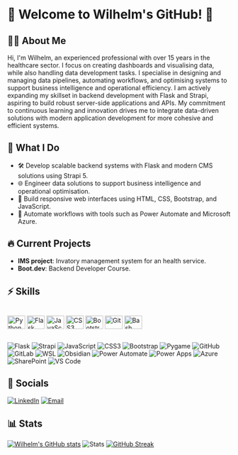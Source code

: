 # 👋 Welcome to Wilhelm's GitHub! 🚀

## 🧙‍♂️ About Me
Hi, I'm Wilhelm, an experienced professional with over 15 years in the healthcare sector. I focus on creating dashboards and visualising data, while also handling data development tasks. I specialise in designing and managing data pipelines, automating workflows, and optimising systems to support business intelligence and operational efficiency. I am actively expanding my skillset in backend development with Flask and Strapi, aspiring to build robust server-side applications and APIs. My commitment to continuous learning and innovation drives me to integrate data-driven solutions with modern application development for more cohesive and efficient systems.

## 🌟 What I Do
- 🛠️ Develop scalable backend systems with Flask and modern CMS solutions using Strapi 5.
- 🌐 Engineer data solutions to support business intelligence and operational optimisation.
- 🎨 Build responsive web interfaces using HTML, CSS, Bootstrap, and JavaScript.
- 🔧 Automate workflows with tools such as Power Automate and Microsoft Azure.
  
## 🔥 Current Projects
- **IMS project**: Invatory management system for an health service.
- **Boot.dev**: Backend Developer Course.
  
## ⚡ Skills
<div style="display: inline-block"><br>
  <img align="center" alt="Python" height="30" width="40" src="https://cdn.jsdelivr.net/gh/devicons/devicon/icons/python/python-original.svg">
  <img align="center" alt="Flask" height="30" width="40" src="https://cdn.jsdelivr.net/gh/devicons/devicon/icons/flask/flask-original.svg">
  <img align="center" alt="JavaScript" height="30" width="40" src="https://cdn.jsdelivr.net/gh/devicons/devicon/icons/javascript/javascript-original.svg">
  <img align="center" alt="CSS3" height="30" width="40" src="https://cdn.jsdelivr.net/gh/devicons/devicon/icons/css3/css3-original.svg">
  <img align="center" alt="Bootstrap" height="30" width="40" src="https://cdn.jsdelivr.net/gh/devicons/devicon/icons/bootstrap/bootstrap-original.svg">
  <img align="center" alt="Git" height="30" width="40" src="https://cdn.jsdelivr.net/gh/devicons/devicon@latest/icons/git/git-original.svg" />
  <img align="center" alt="Bash" height="30" width="40" src="https://cdn.jsdelivr.net/gh/devicons/devicon@latest/icons/bash/bash-original.svg" />    
</div>

##
![Flask](https://img.shields.io/badge/Flask-000000?style=for-the-badge&logo=flask&logoColor=white)
![Strapi](https://img.shields.io/badge/Strapi-2F2E8B?style=for-the-badge&logo=strapi&logoColor=white)
![JavaScript](https://img.shields.io/badge/JavaScript-F7DF1E?style=for-the-badge&logo=javascript&logoColor=black)
![CSS3](https://img.shields.io/badge/CSS3-1572B6?style=for-the-badge&logo=css3&logoColor=white)
![Bootstrap](https://img.shields.io/badge/Bootstrap-7952B3?style=for-the-badge&logo=bootstrap&logoColor=white)
![Pygame](https://img.shields.io/badge/Pygame-3776AB?style=for-the-badge&logo=python&logoColor=white)
![GitHub](https://img.shields.io/badge/GitHub-181717?style=for-the-badge&logo=github&logoColor=white)
![GitLab](https://img.shields.io/badge/GitLab-FC6D26?style=for-the-badge&logo=gitlab&logoColor=white)
![WSL](https://img.shields.io/badge/WSL-0A97F5?style=for-the-badge&logo=linux&logoColor=white)
![Obsidian](https://img.shields.io/badge/Obsidian-483699?style=for-the-badge&logo=obsidian&logoColor=white)
![Power Automate](https://img.shields.io/badge/Power%20Automate-0066CC?style=for-the-badge&logo=power-automate&logoColor=white)
![Power Apps](https://img.shields.io/badge/Power%20Apps-742774?style=for-the-badge&logo=power-apps&logoColor=white)
![Azure](https://img.shields.io/badge/Azure-0089D6?style=for-the-badge&logo=microsoft-azure&logoColor=white)
![SharePoint](https://img.shields.io/badge/SharePoint-0078D4?style=for-the-badge&logo=microsoft-sharepoint&logoColor=white)
![VS Code](https://img.shields.io/badge/VS%20Code-007ACC?style=for-the-badge&logo=visual-studio-code&logoColor=white)

## 🌌 Socials
[![LinkedIn](https://img.shields.io/badge/LinkedIn-0A66C2?style=for-the-badge&logo=linkedin&logoColor=white)](https://www.linkedin.com/in/wilhelm-jakobus-maritz-7a561b12b/)
[![Email](https://img.shields.io/badge/Email-D14836?style=for-the-badge&logo=gmail&logoColor=white)](mailto:wjmaritz@protonmail.com)

## 📊 Stats
[![Wilhelm's GitHub stats](https://github-readme-stats.vercel.app/api?username=B3ardBr0&theme=onedark)](https://github.com/anuraghazra/github-readme-stats)
![Stats](https://github-readme-stats.vercel.app/api/top-langs/?username=B3ardBr0&theme=onedark)
[![GitHub Streak](http://github-readme-streak-stats.herokuapp.com?user=B3ardBr0&theme=github-dark&border=a78f48&stroke=a78f48&dates=a78f48&ring=a78f48&fire=a78f48)](https://git.io/streak-stats)
